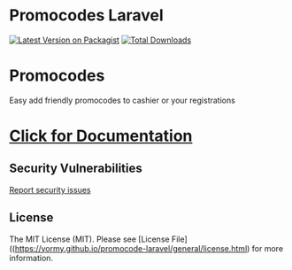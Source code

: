 # Promocodes Laravel

[![Latest Version on Packagist](https://img.shields.io/packagist/v/yormy/promocode-laravel.svg?style=flat-square)](https://packagist.org/packages/yormy/promocode-laravel)
[![Total Downloads](https://img.shields.io/packagist/dt/yormy/promocode-laravel.svg?style=flat-square)](https://packagist.org/packages/yormy/promocode-laravel)

# Promocodes
Easy add friendly promocodes to cashier or your registrations

# [Click for Documentation](https://yormy.github.io/promocode-laravel/)

## Security Vulnerabilities
[Report security issues](https://yormy.github.io/promocode-laravel/general/report_security.html)

## License

The MIT License (MIT). Please see [License File]((https://yormy.github.io/promocode-laravel/general/license.html) for more information.
